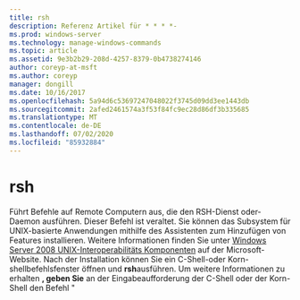 ```yaml
---
title: rsh
description: Referenz Artikel für * * * *-
ms.prod: windows-server
ms.technology: manage-windows-commands
ms.topic: article
ms.assetid: 9e3b2b29-208d-4257-8379-0b4738274146
author: coreyp-at-msft
ms.author: coreyp
manager: dongill
ms.date: 10/16/2017
ms.openlocfilehash: 5a94d6c53697247048022f3745d09dd3ee1443db
ms.sourcegitcommit: 2afed2461574a3f53f84fc9ec28d86df3b335685
ms.translationtype: MT
ms.contentlocale: de-DE
ms.lasthandoff: 07/02/2020
ms.locfileid: "85932884"
---
```

# <a name="rsh"></a>rsh



Führt Befehle auf Remote Computern aus, die den RSH-Dienst oder-Daemon ausführen. Dieser Befehl ist veraltet. Sie können das Subsystem für UNIX-basierte Anwendungen mithilfe des Assistenten zum Hinzufügen von Features installieren. Weitere Informationen finden Sie unter [Windows Server 2008 UNIX-Interoperabilitäts Komponenten](https://go.microsoft.com/fwlink/?LinkId=191835) auf der Microsoft-Website. Nach der Installation können Sie ein C-Shell-oder Korn-shellbefehlsfenster öffnen und **rsh**ausführen. Um weitere Informationen zu erhalten **, geben Sie** an der Eingabeaufforderung der C-Shell oder der Korn-Shell den Befehl "